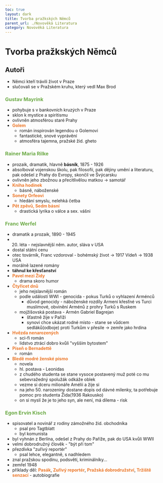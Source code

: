 ```yaml
---
toc: true
layout: dark
title: Tvorba pražkských Němců
parent_url: ./Novověká Literatura 
category: Novověká Literatura 
---
```


# Tvorba pražkských Němců

## Autoři
* Němci kteří trávili život v Praze
* slučovali se v Pražském kruhu, který vedl Max Brod

### <span style="color: #6CAA46">**Gustav Mayrink**</span>
* pohybuje s v bankovních kruzých v Praze
* sklon k mystice a spiritismu
* ovlivněn atmosférou staré Prahy
* <span style="color: #EC7627">**Golem**</span>
    * román inspirován legendou o Golemovi
    * fantastické, snové vyprávění
    * atmosféra tajemna, pražské žid. gheto

### <span style="color: #6CAA46">**Rainer Maria Rilke**</span>
* prozaik, dramatik, hlavně **básník**, 1875 - 1926
* absolboval vojenskou školu, pak filosofii, pak dějiny umění a literaturu, pak odešel z Prahy do Evropy, skončil ve Švýcarsku
* ovlivněn jeho zbožnou a přecitlivělou matkou -> samotář
* <span style="color: #EC7627">**Kniha hodinek**</span>
    * básně, náboženské
* <span style="color: #EC7627">**Sonety Orfeovi**</span>
    * hledání smyslu, nelehká četba
* <span style="color: #EC7627">**Pět zpěvů, Sedm básní**</span>
    * drastická lyrika o válce a sex. vášni

### <span style="color: #6CAA46">**Franc Werfel**</span>
* dramatik a prozaik, 1890 - 1945
* 20. léta - nejslavnější něm. autor, sláva v USA
* dostal státní cenu
* otec továrník, Franc vzdoroval - bohémský život -> 1917 Vídeň -> 1938 USA
* morálně lazené romány
* **táhnul ke křesťanství**
* <span style="color: #EC7627">**Pavel mezi Židy**</span>
    * drama skoro humor
* <span style="color: #EC7627">**Čtyřicet dnů**</span>
    * jeho nejslavnější román
    * podle událostí WWI - genocida - pokus Turků o vyhlazení Arménců
        * důvod genocidy - náboženské rozdíly Armeni křesťné vs Turci muslimové, obvinění Arménů z prohry Turků s Ruskem
    * mojžíšovská postava - Armén Gabriel Bagrejan
        * šťastně žije v Paříži
        * synovi chce ukázat rodné místo - stane se vůdcem sedláků(odboje) proti Turkům v přesile -> zemře jako hrdina
* <span style="color: #EC7627">**Hvězda nenarozených**</span>
    * sci-fi román
    * lidstvo ztrácí dobro kvůli "vyšším bytostem"
* <span style="color: #EC7627">**Píseň o Bernadettě**</span>
    * román
* <span style="color: #EC7627">**Bledě modré ženské písmo**</span>
    * novela
    * hl. postava - Leonidas
    * z chudého studenta se stane vysoce postavený muž poté co mu sebevražedný spolužák odkáže oblek
    * vezme si dceru milionáře Amélii a žije si
    * na jeho 50. narozeniny dostane dopis od dávné milenky, ta potřebuje pomoc pro studenta Žida(1936 Rakousko)
    * on si myslí že je to jeho syn, ale není, má dilema - risk

### <span style="color: #6CAA46">**Egon Ervín Kisch**</span>
* spisovatel a novinář z rodiny zámožného žid. obchodníka
    * psal pro Tagtblatt
    * byl komunista
* byl vyhnán z Berlína, odešel z Prahy do Paříže, pak do USA kvůli WWII
* velmi dobrodružný člověk - "být při tom"
* přezdívka "zuřivý reportér"
    * psal lehce, elegantně, s nadhledem
* znal pražskou spodinu, podsvětí, kriminálníky...
* zemřel 1948
* příklady děl: <span style="color: #EC7627">**Pasák**</span>, <span style="color: #EC7627">**Zuřivý reportér**</span>, <span style="color: #EC7627">**Pražská dobrodružství**</span>, <span style="color: #EC7627">**Tržiště senzací**</span> - autobiografie
